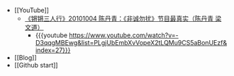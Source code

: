 - [[YouTube]]
	- [《锵锵三人行》20101004 陈丹青：《非诚勿扰》节目最真实（陈丹青 梁文道）](https://www.youtube.com/watch?v=-D3qqgMBEwg&list=PLgjUbEmbXvVopeX2tLQMu9CS5aBonUEzf&index=27)
		- {{{youtube https://www.youtube.com/watch?v=-D3qqgMBEwg&list=PLgjUbEmbXvVopeX2tLQMu9CS5aBonUEzf&index=27}}}
- [[Blog]]
- [[Github start]]